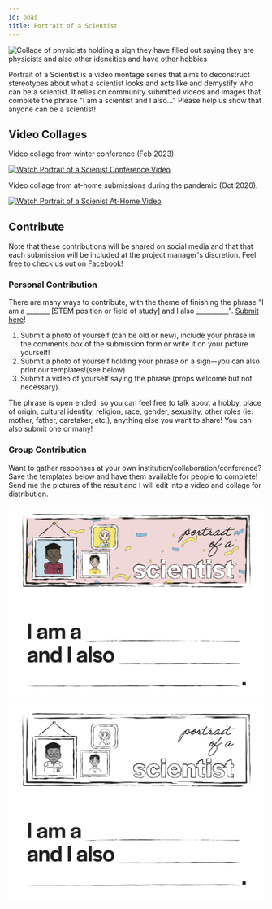 ```yaml
---
id: poas
title: Portrait of a Scientist
---
```


![Collage of physicists holding a sign they have filled out saying they are physicists and also other ideneities and have other hobbies](./assets/PortraitOfAScientist_LakeLouise2023-compressed.png)

Portrait of a Scientist is a video montage series that aims to deconstruct stereotypes about what a scientist looks and acts like and demystify who can be a scientist. It relies on community submitted videos and images that complete the phrase "I am a scientist and I also..." Please help us show that anyone can be a scientist!

## Video Collages ## 

Video collage from winter conference (Feb 2023).<br />  

[![Watch Portrait of a Scienist Conference Video](https://img.youtube.com/vi/fxWe5EV_vhg/0.jpg)](https://www.youtube.com/watch?v=fxWe5EV_vhg&ab_channel=PortraitofAScientist)

Video collage from at-home submissions during the pandemic (Oct 2020).<br />  

[![Watch Portrait of a Scienist At-Home Video](https://img.youtube.com/vi/lL0VaAb8fE0/0.jpg)](https://www.youtube.com/watch?v=lL0VaAb8fE0&ab_channel=PortraitofAScientist)

## Contribute ##

Note that these contributions will be shared on social media and that that each submission will be included at the project manager's discretion. Feel free to check us out on [Facebook](https://www.facebook.com/PortraitOfAScientist)!

### Personal Contribution ###

There are many ways to contribute, with the theme of finishing the phrase "I am a _______ [STEM position or field of study] and I also __________". [Submit here](https://tiny.cc/POAS)!

1. Submit a photo of yourself (can be old or new), include your phrase in the comments box of the submission form or write it on your picture yourself!
2. Submit a photo of yourself holding your phrase on a sign--you can also print our templates!(see below)
3. Submit a video of yourself saying the phrase (props welcome but not necessary).

The phrase is open ended, so you can feel free to talk about a hobby, place of origin, cultural identity, religion, race, gender, sexuality, other roles (ie. mother, father, caretaker, etc.), anything else you want to share! You can also submit one or many!

### Group Contribution ###

Want to gather responses at your own institution/collaboration/conference? Save the templates below and have them available for people to complete! Send me the pictures of the result and I will edit into a video and collage for distribution.

![template sign of "I am blank and I also blank" in color](./assets/Portrait-of-a-Scientist_Template_Color.png)
![template sign of "I am blank and I also blank" in black and white](./assets/Portrait-of-a-Scientist_Template_BW.png)
